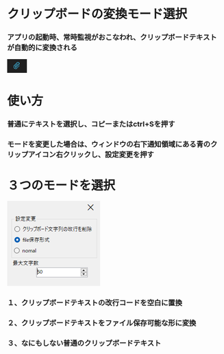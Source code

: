 # クリップボードの変換モード選択
### アプリの起動時、常時監視がおこなわれ、クリップボードテキストが自動的に変換される
![icon](/clipicon.png) 

# 使い方
### 普通にテキストを選択し、コピーまたはctrl+Sを押す
### モードを変更した場合は、ウィンドウの右下通知領域にある青のクリップアイコン右クリックし、設定変更を押す

# ３つのモードを選択
![icon](/settingsimage.png)
###   １、クリップボードテキストの改行コードを空白に置換
###   ２、クリップボードテキストをファイル保存可能な形に変換
###   ３、なにもしない普通のクリップボードテキスト
